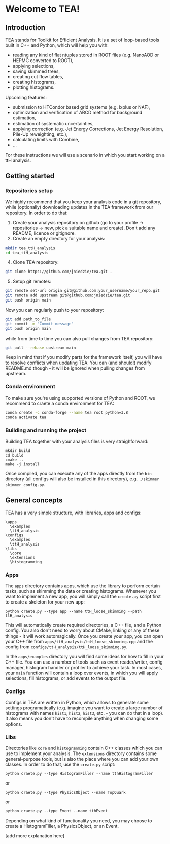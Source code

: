 # Welcome to TEA!

## Introduction
TEA stands for Toolkit for Efficient Analysis. It is a set of loop-based tools built in C++ and Python, which will help you with:
- reading any kind of flat ntuples stored in ROOT files (e.g. NanoAOD or HEPMC converted to ROOT),
- applying selections,
- saving skimmed trees,
- creating cut flow tables,
- creating histograms,
- plotting histograms.

Upcoming features:
- submission to HTCondor based grid systems (e.g. lxplus or NAF),
- optimization and verification of ABCD method for background estimation,
- estimation of systematic uncertainties,
- applying correction (e.g. Jet Energy Corrections, Jet Energy Resolution, Pile-Up reweighting, etc.),
- calculating limits with Combine,
- ...

For these instructions we will use a scenario in which you start working on a ttH analysis.

## Getting started

### Repositories setup

We highly recommend that you keep your analysis code in a git repository, while (optionally) downloading updates in the TEA framework from our repository. In order to do that:

1. Create your analysis repository on github (go to your profile -> repositories -> new, pick a suitable name and create). Don't add any README, licence or gitignore.
2. Create an empty directory for your analysis:
```bash
mkdir tea_ttH_analysis
cd tea_ttH_analysis
```
4. Clone TEA repository:
```bash
git clone https://github.com/jniedzie/tea.git .
```
5. Setup git remotes:
```bash
git remote set-url origin git@github.com:your_username/your_repo.git
git remote add upstream git@github.com:jniedzie/tea.git
git push origin main
```

Now you can regularly push to your repository:
```bash
git add path_to_file
git commit -m "Commit message"
git push origin main
```

while from time to time you can also pull changes from TEA repository:
```bash
git pull --rebase upstream main
```

Keep in mind that if you modify parts for the framework itself, you will have to resolve conflicts when updating TEA.
You can (and should!) modify README.md though - it will be ignored when pulling changes from upstream.

### Conda environment

To make sure you're using supported versions of Python and ROOT, we recommend to craete a conda environment for TEA:

```bash
conda create -c conda-forge --name tea root python=3.8
conda activate tea
```

### Building and running the project

Building TEA together with your analysis files is very straighforward:

```
mkdir build
cd build
cmake ..
make -j install
```

Once compiled, you can execute any of the apps directly from the `bin` directory (all configs will also be installed in this directory), e.g. `./skimmer skimmer_config.py`.

## General concepts

TEA has a very simple structure, with libraries, apps and configs:

```
\apps
  \examples
  \ttH_analysis
\configs
  \examples
  \ttH_analysis
\libs
  \core
  \extensions
  \histogramming
```

### Apps

The `apps` directory contains apps, which use the library to perform certain tasks, such as skimming the data or creating histograms. Whenever you want to implement a new app, you will simply call the `create.py` script first to create a skeleton for your new app:

```
python craete.py --type app --name ttH_loose_skimming --path ttH_analysis
```

This will automatically create required directories, a C++ file, and a Python config. You also don't need to worry about CMake, linking or any of these things - it will work automagically.
Once you create your app, you can open your C++ file from `apps/ttH_analysis/ttH_loose_skimming.cpp` and the config from `configs/ttH_analysis/ttH_loose_skimming.py`.

In the `apps/examples` directory you will find some ideas for how to fill in your C++ file. You can use a number of tools such as event reader/writer, config manager, histogram handler or profiler to achieve your task. In most cases, your `main` function will contain a loop over events, in which
you will apply selections, fill histograms, or add events to the output file.

### Configs

Configs in TEA are written in Python, which allows to generate some settings programatically (e.g. imagine you want to create a large number of histograms with names `hist1`, `hist2`, `hist3`, etc. - you can do that in a loop). It also means you don't have to recompile anything when changing some options.

### Libs

Directories like `core` and `histogramming` contain C++ classes which you can use to implement your analysis. The `extensions` directory contains some general-purpose tools, but is also the place where you can add your own classes. In order to do that, use the `create.py` script:

```
python craete.py --type HistogramFiller --name tthHistogramFiller
```

or

```
python craete.py --type PhysicsObject --name TopQuark
```

or

```
python craete.py --type Event --name tthEvent
```

Depending on what kind of functionality you need, you may choose to create a HistogramFiller, a PhysicsObject, or an Event.

[add more explanation here]




